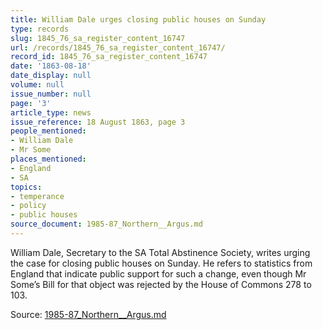 ```yaml
---
title: William Dale urges closing public houses on Sunday
type: records
slug: 1845_76_sa_register_content_16747
url: /records/1845_76_sa_register_content_16747/
record_id: 1845_76_sa_register_content_16747
date: '1863-08-18'
date_display: null
volume: null
issue_number: null
page: '3'
article_type: news
issue_reference: 18 August 1863, page 3
people_mentioned:
- William Dale
- Mr Some
places_mentioned:
- England
- SA
topics:
- temperance
- policy
- public houses
source_document: 1985-87_Northern__Argus.md
---
```


William Dale, Secretary to the SA Total Abstinence Society, writes urging the case for closing public houses on Sunday.  He refers to statistics from England that indicate public support for such a change, even though Mr Some’s Bill for that object was rejected by the House of Commons 278 to 103.

Source: [1985-87_Northern__Argus.md](/downloads/markdown/1985-87_Northern__Argus.md)

